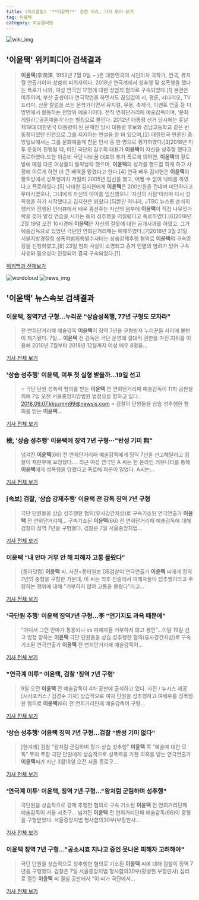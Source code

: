 ```yaml
---
title: (이슈클립) '**이윤택**' 관련 이슈, 기사 모아 보기
tag: 이윤택
category: 이슈클리핑
---
```

![wiki_img](https://user-images.githubusercontent.com/42597476/44503234-41136a80-a6d0-11e8-9071-6fc6418eafe4.png)
## **'**이윤택**'** 위키피디아 검색결과
>**이윤택**(李潤澤, 1952년 7월 9일 ~ )은 대한민국의 시인이자 극작가, 연극, 뮤지컬 연출가이자 성범죄 피의자이다. 2018년 연극계에서 성추행 및 성폭행을 했다는 폭로가 나와, 여성 연극인 17명에 대한 성범죄 혐의로 구속되었다.[1] 본관은 여주이며, 부산 출생이다.연극작업을 하면서도 끊임없이 시, 평론, 시나리오, TV드라마, 신문 칼럼을 쓰는 문학가이면서 뮤지컬, 무용, 축제극, 이벤트 연출 등 다방면에서 활동하는 전방위 예술가이다. 전직 연희단거리패 예술감독이며, ‘문화게릴라’,‘공훈예술가’라는 별칭으로 불린다. 2012년 대통령 선거 당시에는 훗날 제19대 대한민국 대통령이 된 문재인 당시 대통령 후보와 경남고등학교 같은 반 동창이었던 인연으로 그를 지지하는 연설을 한 바 있으며,[2] 대한민국 언론인 중앙일보에서는 그를 문화예술계 친문 인사 중 한 명으로 평가하였다.[3]2018년 미투 운동이 진행될 때, 미인 극단의 김수희 대표가 **이윤택**이 자신을 성추행 했다고 폭로하였다.또한 이승비 극단 나비꿈 대표의 추가 폭로에 의하면, **이윤택**의 황토방에 매일 다른 여성들이 들락날락 했으며, **이윤택**의 성기를 핸드잡 하게 하고 사정에 이르게 하면 더 큰 배역을 맡겼다고 한다.[4] 연극 배우 김지현은 **이윤택**이 황토방에서 성폭행까지 저질러 2005년 임신을 했고, 어쩔 수 없이 낙태를 하였다고 폭로하였다.[5] 낙태한 김지현에게 **이윤택**은 200만원을 건네며 미안하다고 무마시켰으나, 그녀에게 자신의 아이를 임신했으니 '자신의 사람'이라며 다시 성폭행을 하기 시작했다고 김지현은 밝혔다.[5]뿐만 아니라, JTBC 뉴스룸 손석희 앵커와 진행된 인터뷰에서 배우 홍선주는 자신의 음부에 **이윤택**이 직접 나무젓가락을 꽂아 발성 연습을 시키는 등의 성추행을 저질렀다고 폭로하였다.[6]2018년 2월 19일 오전 10시경에 **이윤택**은 자신의 잘못에 대한 공개사과를 하였고, 그가 예술감독으로 있었던 극단인 연희단거리패는 해체하였다.[7]2018년 3월 21일 서울지방경찰청 성폭력범죄특별수사대는 상습강제추행 혐의로 **이윤택**의 구속영장을 신청하였고,[8] 23일 범죄 사실이 소명되고 증거 인멸의 염려가 있어 구속 사유와 필요성이 인정되어 결국 구속되었다.[1]

<a href="https://ko.wikipedia.org/wiki/이윤택" target="_blank">위키백과 전체보기</a>

![wordcloud](https://s3.ap-northeast-2.amazonaws.com/lyrics101-wordcloud/2018-09-07-1536305409.png)
![news_img](https://user-images.githubusercontent.com/42597476/44507050-1206f400-a6e4-11e8-8d98-7ffbfebb353f.png)
## **'**이윤택**'** 뉴스속보 검색결과
### **이윤택**, 징역7년 구형…누리꾼 “상습성폭행, 77년 구형도 모자라"

>전 연희단거리패 예술감독 **이윤택**이 징역 7년을 구형받자 누리꾼들 사이에 불만이 제기됐다. 7일... **이윤택** 전 감독은 극단 운영에 절대적 권한을 가진 지위를 이용해 2010년 7월부터 2016년 12월까지 여성 배우 8명을...

<a href="http://star.mk.co.kr/new/view.php?mc=ST&year=2018&no=565405" target="_blank">기사 전체 보기</a>

### '상습 성추행' **이윤택**, 미투 첫 실형 받을까…19일 선고

>= 극단 단원 성폭력 혐의를 받는 **이윤택** 전 연희단거리패 예술감독이 11차 공판을 위해 7일 오전 서울중앙지방법원 법정으로 향하고 있다. 2018.09.07.kkssmm99@newsis.com = 검찰이 단원들을 상습 성추행한 혐의를 받는 **이윤택**...

<a href="http://www.newsis.com/view/?id=NISX20180907_0000412427&cID=10201&pID=10200" target="_blank">기사 전체 보기</a>

### 檢, '상습 성추행' **이윤택**에 징역 7년 구형···"반성 기미 無"

>넘겨진 **이윤택**(66) 전 연희단거리패 예술감독에게 징역 7년을 선고해달라고 검찰이 재판부에 요청했다.... 최근 여성 연극인 A 씨는 한 온라인 커뮤니티를 통해 **이윤택**에게 성폭행을 당했다고 폭로해 파문이 일었다. A씨는...

<a href="http://www.sedaily.com/NewsView/1S4JLGAS4F" target="_blank">기사 전체 보기</a>

### [속보] 검찰, ‘상습 강제추행’ **이윤택** 전 감독 징역 7년 구형

>극단 단원들을 상습 성추행한 혐의(유사강간치상)로 구속기소된 연극연출가 **이윤택** 전 연희단거리패... 구속기소된 **이윤택**(66) 전 연희단거리패 예술감독에 대해 검찰이 징역 7년을 구형했다. 검찰은 7일 서울중앙지법...

<a href="http://news.joins.com/article/olink/22543017" target="_blank">기사 전체 보기</a>

### **이윤택** “내 안마 거부 안 해 피해자 고통 몰랐다”

>[동아닷컴] **이윤택** 씨. 사진=동아일보 DB검찰이 연극연출가 **이윤택** 씨에게 징역 7년의 중형을 구형한 가운데, 이 씨는 최후 진술에서 피해자들이 성추행이라고 주장하는 행위에 대해 "거부하지 않아 고통을 몰랐다"라고...

<a href="http://news.donga.com/3/all/20180907/91884358/2" target="_blank">기사 전체 보기</a>

### '극단원 추행' **이윤택** 징역7년 구형…李 "연기지도 과욕 때문에"

>"어디서 그런 안마가 통용되나 vs 피해자들 거부하지 않고 용인"…이달 19일 선고 법정 향하는 **이윤택** 극단 단원들을 상습 성추행한 혐의(유사강간치상)로 구속기소된 연극연출가 **이윤택** 전 연희단거리패 예술감독이...

<a href="http://app.yonhapnews.co.kr/YNA/Basic/SNS/r.aspx?c=AKR20180907063951004&did=1195m" target="_blank">기사 전체 보기</a>

### "연극계 미투" **이윤택**, 검찰 '징역 7년 구형'

>9일 오전 **이윤택** 전 예술감독이 4차 공판에 출석하고 있다. 사진 / 뉴시스 제공 [시사포커스 / 김경수 기자] 상습적으로 여자 단원을 성추행하고 여배우를 성폭행한 혐의로 **이윤택**(66) 전 연희거리단패 예술감독이 구형...

<a href="http://www.sisafocus.co.kr/news/articleView.html?idxno=191696" target="_blank">기사 전체 보기</a>

### ‘상습 성추행’ **이윤택** 징역 7년 구형…검찰 “반성 기미 없다”

>[한겨레] 검찰 “왕처럼 군림하며 장기·상습 성추행” **이윤택** 쪽 “예술에 대한 모독” 무죄 주장 극단 단원에게 상습적으로 성폭력을 가한 의혹을 받는 연극연출가 **이윤택**씨가 지난 3월18일 오전 서울 종로구...

<a href="http://www.hani.co.kr/arti/society/society_general/861120.html" target="_blank">기사 전체 보기</a>

### '연극계 미투' **이윤택**, 징역 7년 구형…"왕처럼 군림하며 성추행"

>극단원을 상습적으로 강제 추행한 혐의로 구속 기소된 **이윤택** 전 연희거리단패 예술감독이 서울 서초구... 넘겨진 **이윤택** 전 연희거리단패 예술감독(66)이 중형을 구형받았다. 서울중앙지법 형사합의30부(부장판사...

<a href="http://news1.kr/articles/?3420246" target="_blank">기사 전체 보기</a>

### **이윤택** 징역 7년 구형..."공소시효 지나고 증인 못나온 피해자 고려해야"

>극단 단원을 상습적으로 성추행한 혐의로 기소된 **이윤택** 씨에 대해 검찰이 징역 7년을 구형했다. 검찰은 7일 서울중앙지법 형사합의30부(황병헌 부장판사) 심리로 열린 **이윤택** 씨 결심 공판에서 “이 씨가 극단에서...

<a href="http://www.kookje.co.kr/news2011/asp/newsbody.asp?code=0300&key=20180907.99099002819" target="_blank">기사 전체 보기</a>


